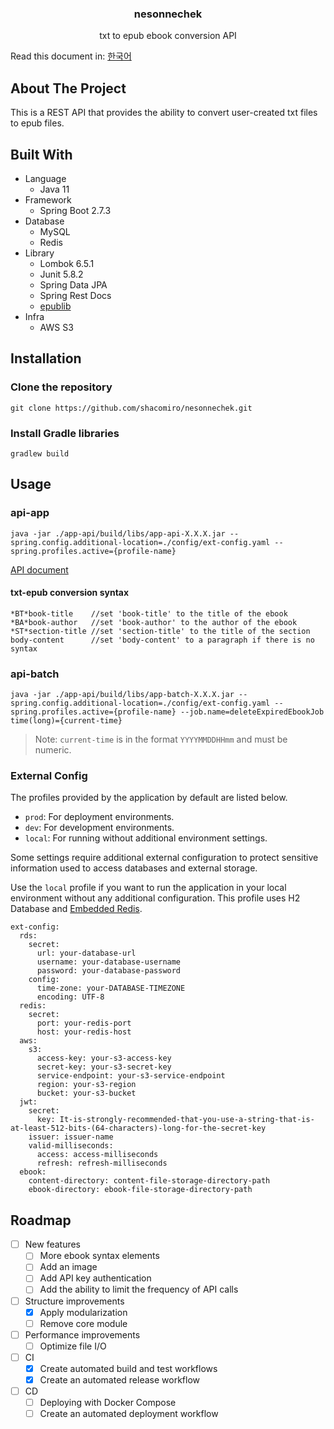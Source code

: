### <center>nesonnechek</center>

<center>txt to epub ebook conversion API</center>

Read this document in: [한국어](./docs/README.KR.md)

## About The Project

This is a REST API that provides the ability to convert user-created txt files to epub files.

## Built With

-   Language
    -   Java 11
-   Framework
    -   Spring Boot 2.7.3
-   Database
    -   MySQL
    -   Redis
-   Library
    -   Lombok 6.5.1
    -   Junit 5.8.2
    -   Spring Data JPA
    -   Spring Rest Docs
    -   [epublib](https://github.com/psiegman/epublib)
-   Infra
    -   AWS S3

## Installation

### Clone the repository

```
git clone https://github.com/shacomiro/nesonnechek.git
```

### Install Gradle libraries

```
gradlew build
```

## Usage

### api-app

```
java -jar ./app-api/build/libs/app-api-X.X.X.jar --spring.config.additional-location=./config/ext-config.yaml --spring.profiles.active={profile-name}
```

[API document](./docs/index.md)

#### txt-epub conversion syntax

```
*BT*book-title    //set 'book-title' to the title of the ebook
*BA*book-author   //set 'book-author' to the author of the ebook
*ST*section-title //set 'section-title' to the title of the section
body-content      //set 'body-content' to a paragraph if there is no syntax
```

### api-batch

```
java -jar ./app-api/build/libs/app-batch-X.X.X.jar --spring.config.additional-location=./config/ext-config.yaml --spring.profiles.active={profile-name} --job.name=deleteExpiredEbookJob time(long)={current-time}
```

> Note: `current-time` is in the format `YYYYMMDDHHmm` and must be numeric.

### External Config

The profiles provided by the application by default are listed below.

-   `prod`: For deployment environments.
-   `dev`: For development environments.
-   `local`: For running without additional environment settings.

Some settings require additional external configuration to protect sensitive information used to access databases and external storage.

Use the `local` profile if you want to run the application in your local environment without any additional configuration. This profile uses H2 Database and [Embedded Redis](https://github.com/ozimov/embedded-redis).

```
ext-config:
  rds:
    secret:
      url: your-database-url
      username: your-database-username
      password: your-database-password
    config:
      time-zone: your-DATABASE-TIMEZONE
      encoding: UTF-8
  redis:
    secret:
      port: your-redis-port
      host: your-redis-host
  aws:
    s3:
      access-key: your-s3-access-key
      secret-key: your-s3-secret-key
      service-endpoint: your-s3-service-endpoint
      region: your-s3-region
      bucket: your-s3-bucket
  jwt:
    secret:
      key: It-is-strongly-recommended-that-you-use-a-string-that-is-at-least-512-bits-(64-characters)-long-for-the-secret-key
    issuer: issuer-name
    valid-milliseconds:
      access: access-milliseconds
      refresh: refresh-milliseconds
  ebook:
    content-directory: content-file-storage-directory-path
    ebook-directory: ebook-file-storage-directory-path
```

## Roadmap

-   [ ] New features
    -   [ ] More ebook syntax elements
    -   [ ] Add an image
    -   [ ] Add API key authentication
    -   [ ] Add the ability to limit the frequency of API calls
-   [ ] Structure improvements
    -   [x] Apply modularization
    -   [ ] Remove core module
-   [ ] Performance improvements
    -   [ ] Optimize file I/O
-   [ ] CI
    -   [x] Create automated build and test workflows
    -   [x] Create an automated release workflow
-   [ ] CD
    -   [ ] Deploying with Docker Compose
    -   [ ] Create an automated deployment workflow
